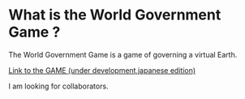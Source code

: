 # What is the World Government Game ?

The World Government Game is a game of governing a virtual Earth.

[Link to the GAME (under development,japanese edition)](http://153.127.39.194/a1/post_index.php)

I am looking for collaborators.
 

